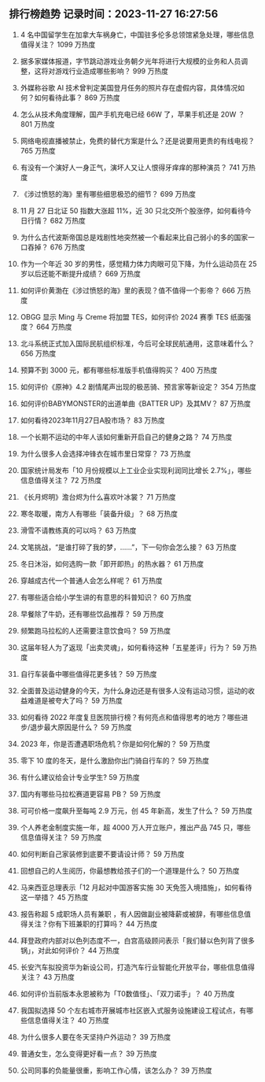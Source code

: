 
## 排行榜趋势 记录时间：2023-11-27 16:27:56
  
  1. 4 名中国留学生在加拿大车祸身亡，中国驻多伦多总领馆紧急处理，哪些信息值得关注？ 1099 万热度
    
  2. 据多家媒体报道，字节跳动游戏业务朝夕光年将进行大规模的业务和人员调整，这将对游戏行业造成哪些影响？ 999 万热度
    
  3. 外媒称谷歌 AI 技术曾判定美国登月任务的照片存在虚假内容，具体情况如何？如何看待此事？ 869 万热度
    
  4. 怎么从技术角度理解，国产手机充电已经 66W 了，苹果手机还是 20W ？ 801 万热度
    
  5. 网络电视直播被禁止，免费的替代方案是什么？还是说要用更贵的有线电视？ 765 万热度
    
  6. 有没有一个演好人一身正气，演坏人又让人恨得牙痒痒的那种演员？ 741 万热度
    
  7. 《涉过愤怒的海》里有哪些细思极恐的细节？ 699 万热度
    
  8. 11 月 27 日北证 50 指数大涨超 11%，近 30 只北交所个股涨停，如何看待今日行情？ 682 万热度
    
  9. 为什么古代波斯帝国总是戏剧性地突然被一个看起来比自己弱小的多的国家一口吞掉？ 676 万热度
    
  10. 作为一个年近 30 岁的男性，感觉精力体力肉眼可见下降，为什么运动员在 25 岁以后还能不断提升成绩？ 669 万热度
    
  11. 如何评价黄渤在《涉过愤怒的海》里的表现？值不值得一个影帝？ 666 万热度
    
  12. OBGG 显示 Ming 与 Creme 将加盟 TES，如何评价 2024 赛季 TES 纸面强度？ 664 万热度
    
  13. 北斗系统正式加入国际民航组织标准，今后可全球民航通用，这意味着什么？ 656 万热度
    
  14. 预算不到 3000 元，都有哪些标准版手机值得购买？ 400 万热度
    
  15. 如何评价《原神》4.2 剧情尾声出现的极恶骑、预言家等新设定？ 354 万热度
    
  16. 如何评价BABYMONSTER的出道单曲《BATTER UP》及其MV？ 87 万热度
    
  17. 如何看待2023年11月27日A股市场？ 83 万热度
    
  18. 一个长期不运动的中年人该如何重新开启自己的健身之路？ 74 万热度
    
  19. 为什么很多人会选择冲锋衣在城市里日常穿？ 73 万热度
    
  20. 国家统计局发布「10 月份规模以上工业企业实现利润同比增长 2.7%」，哪些信息值得关注？ 72 万热度
    
  21. 《长月烬明》澹台烬为什么喜欢叶冰裳？ 71 万热度
    
  22. 寒冬取暖，南方人有哪些「装备升级」？ 68 万热度
    
  23. 滑雪不请教练真的可以吗？ 63 万热度
    
  24. 文笔挑战，“是谁打碎了我的梦，……”，下一句你会怎么接？ 63 万热度
    
  25. 冬日沐浴，如何选购一款「即开即热」的热水器？ 61 万热度
    
  26. 穿越成古代一个普通人会怎么样呢？ 61 万热度
    
  27. 有哪些适合给小学生讲的有意思的科普知识？ 60 万热度
    
  28. 早餐除了牛奶，还有哪些饮品推荐？ 59 万热度
    
  29. 频繁跑马拉松的人还需要注意饮食吗？ 59 万热度
    
  30. 这届年轻人为了返现「出卖灵魂」，如何看待这种「五星差评」行为？ 59 万热度
    
  31. 自行车装备中哪些值得花更多钱？ 59 万热度
    
  32. 全面普及运动健身的今天，为什么身边还是有很多人没有运动习惯，运动的收益难道是被夸大了吗？ 59 万热度
    
  33. 如何看待 2022 年度复旦医院排行榜？有何亮点和值得思考的地方？哪些进步/退步最大原因是什么？ 59 万热度
    
  34. 2023 年，你是否遭遇职场危机？你是如何化解的？ 59 万热度
    
  35. 零下 10 度的冬天，是什么激励你出门骑自行车的？ 59 万热度
    
  36. 有什么建议给会计专业学生? 59 万热度
    
  37. 国内有哪些马拉松赛道更容易 PB？ 59 万热度
    
  38. 可可价格一度飙升至每吨 2.9 万元，创 45 年新高，发生了什么？ 59 万热度
    
  39. 个人养老金制度实施一年，超 4000 万人开立账户，推出产品 745 只，哪些信息值得关注？ 59 万热度
    
  40. 如何判断自己家装修到底要不要请设计师？ 59 万热度
    
  41. 回想自己的人生阅历，你最想教给孩子们的一个道理是什么？ 50 万热度
    
  42. 马来西亚总理表示「12 月起对中国游客实施 30 天免签入境措施」，如何看待这一举措？ 45 万热度
    
  43. 报告称超 5 成职场人员有兼职 ，有人因做副业被降薪或被辞，有哪些信息值得关注？你有下班兼职的打算吗？ 44 万热度
    
  44. 拜登政府内部对以色列态度不一，白宫高级顾问表示「我们替以色列背了很多锅」，对此如何评价？ 44 万热度
    
  45. 长安汽车拟投资华为新设公司，打造汽车行业智能化开放平台，哪些信息值得关注？ 43 万热度
    
  46. 如何评价当前版本永恩被称为「T0数值怪」、「双刀诺手」？ 40 万热度
    
  47. 我国拟选择 50 个左右城市开展城市社区嵌入式服务设施建设工程试点，有哪些信息值得关注？ 40 万热度
    
  48. 为什么很多人要在冬天坚持户外运动？ 39 万热度
    
  49. 普通女生，怎么变得更好看一点？ 39 万热度
    
  50. 公司同事的负能量很重，影响工作心情，该怎么办？ 39 万热度
    